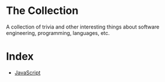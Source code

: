 # The Collection
A collection of trivia and other interesting things about software engineering, programming, languages, etc. 
# Index
* [JavaScript](https://github.com/Saenil/the-collection/blob/main/JavaScript.md)
